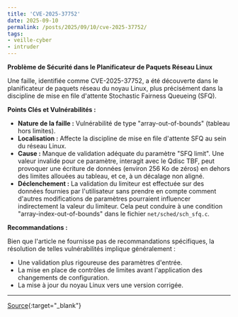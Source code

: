 ```yaml
---
title: 'CVE-2025-37752'
date: 2025-09-10
permalink: /posts/2025/09/10/cve-2025-37752/
tags:
- veille-cyber
- intruder
---
```

**Problème de Sécurité dans le Planificateur de Paquets Réseau Linux**

Une faille, identifiée comme CVE-2025-37752, a été découverte dans le planificateur de paquets réseau du noyau Linux, plus précisément dans la discipline de mise en file d'attente Stochastic Fairness Queueing (SFQ).

**Points Clés et Vulnérabilités :**

*   **Nature de la faille :** Vulnérabilité de type "array-out-of-bounds" (tableau hors limites).
*   **Localisation :** Affecte la discipline de mise en file d'attente SFQ au sein du réseau Linux.
*   **Cause :** Manque de validation adéquate du paramètre "SFQ limit". Une valeur invalide pour ce paramètre, interagit avec le Qdisc TBF, peut provoquer une écriture de données (environ 256 Ko de zéros) en dehors des limites allouées au tableau, et ce, à un décalage non aligné.
*   **Déclenchement :** La validation du limiteur est effectuée sur des données fournies par l'utilisateur sans prendre en compte comment d'autres modifications de paramètres pourraient influencer indirectement la valeur du limiteur. Cela peut conduire à une condition "array-index-out-of-bounds" dans le fichier `net/sched/sch_sfq.c`.

**Recommandations :**

Bien que l'article ne fournisse pas de recommandations spécifiques, la résolution de telles vulnérabilités implique généralement :

*   Une validation plus rigoureuse des paramètres d'entrée.
*   La mise en place de contrôles de limites avant l'application des changements de configuration.
*   La mise à jour du noyau Linux vers une version corrigée.

---
[Source](https://cvemon.intruder.io/cves/CVE-2025-37752){:target="_blank"}
